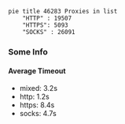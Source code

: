 
```mermaid
pie title 46283 Proxies in list
    "HTTP" : 19507
    "HTTPS": 5093
    "SOCKS" : 26091
```

### Some Info
#### Average Timeout

- mixed: 3.2s
- http: 1.2s
- https: 8.4s
- socks: 4.7s